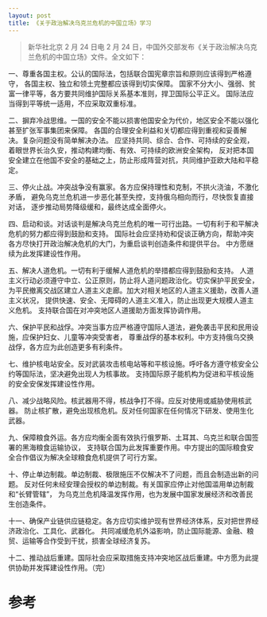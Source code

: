 ```yaml
---
layout: post
title: 《关于政治解决乌克兰危机的中国立场》学习
---
```


> 新华社北京 2 月 24 日电 2 月 24 日，中国外交部发布《关于政治解决乌克兰危机的中国立场》文件。全文如下：

一、尊重各国主权。公认的国际法，包括联合国宪章宗旨和原则应该得到严格遵守，
各国主权、独立和领土完整都应该得到切实保障。
国家不分大小、强弱、贫富一律平等，各方要共同维护国际关系基本准则，捍卫国际公平正义。
国际法应当得到平等统一适用，不应采取双重标准。

二、摒弃冷战思维。一国的安全不能以损害他国安全为代价，地区安全不能以强化甚至扩张军事集团来保障。
各国的合理安全利益和关切都应得到重视和妥善解决。复杂问题没有简单解决办法。
应坚持共同、综合、合作、可持续的安全观，着眼世界长治久安，推动构建均衡、有效、可持续的欧洲安全架构，
反对把本国安全建立在他国不安全的基础之上，防止形成阵营对抗，共同维护亚欧大陆和平稳定。

三、停火止战。冲突战争没有赢家。各方应保持理性和克制，不拱火浇油，不激化矛盾，
避免乌克兰危机进一步恶化甚至失控，支持俄乌相向而行，尽快恢复直接对话，
逐步推动局势降级缓和，最终达成全面停火。

四、启动和谈。对话谈判是解决乌克兰危机的唯一可行出路。一切有利于和平解决危机的努力都应得到鼓励和支持。
国际社会应坚持劝和促谈正确方向，帮助冲突各方尽快打开政治解决危机的大门，为重启谈判创造条件和提供平台。
中方愿继续为此发挥建设性作用。

五、解决人道危机。一切有利于缓解人道危机的举措都应得到鼓励和支持。
人道主义行动必须遵守中立、公正原则，防止将人道问题政治化。切实保护平民安全，
为平民撤离交战区建立人道主义走廊。加大对相关地区的人道主义援助，改善人道主义状况，
提供快速、安全、无障碍的人道主义准入，防止出现更大规模人道主义危机。
支持联合国在对冲突地区人道援助方面发挥协调作用。

六、保护平民和战俘。冲突当事方应严格遵守国际人道法，避免袭击平民和民用设施，应保护妇女、儿童等冲突受害者，
尊重战俘的基本权利。中方支持俄乌交换战俘，各方应为此创造更多有利条件。

七、维护核电站安全。反对武装攻击核电站等和平核设施。呼吁各方遵守核安全公约等国际法，坚决避免出现人为核事故。
支持国际原子能机构为促进和平核设施的安全安保发挥建设性作用。

八、减少战略风险。核武器用不得，核战争打不得。应反对使用或威胁使用核武器。
防止核扩散，避免出现核危机。反对任何国家在任何情况下研发、使用生化武器。

九、保障粮食外运。各方应均衡全面有效执行俄罗斯、土耳其、乌克兰和联合国签署的黑海粮食运输协议，
支持联合国为此发挥重要作用。中方提出的国际粮食安全合作倡议为解决全球粮食危机提供了可行方案。

十、停止单边制裁。单边制裁、极限施压不仅解决不了问题，而且会制造出新的问题。
反对任何未经安理会授权的单边制裁。有关国家应停止对他国滥用单边制裁和“长臂管辖”，
为乌克兰危机降温发挥作用，也为发展中国家发展经济和改善民生创造条件。

十一、确保产业链供应链稳定。各方应切实维护现有世界经济体系，反对把世界经济政治化、工具化、武器化。
共同减缓危机外溢影响，防止国际能源、金融、粮贸、运输等合作受到干扰，损害全球经济复苏。

十二、推动战后重建。国际社会应采取措施支持冲突地区战后重建。中方愿为此提供协助并发挥建设性作用。（完）


# 参考

